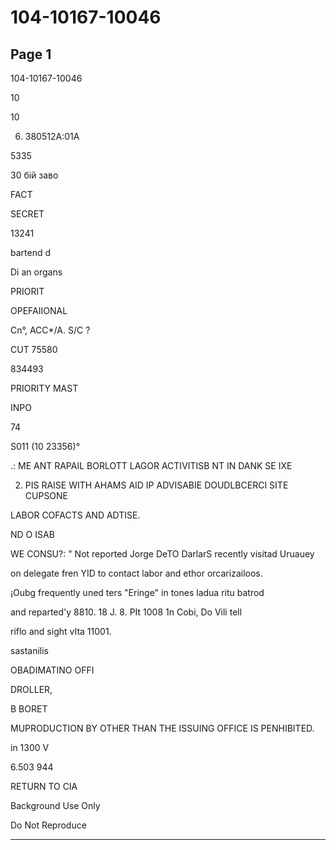 # 104-10167-10046

## Page 1

104-10167-10046

10

10

6. 380512A:01A

5335

30 бій заво

FACT

SECRET

13241

bartend d

Di an organs

PRIORIT

OPEFAIIONAL

Cn°, ACC*/A. S/C ?

CUT 75580

834493

PRIORITY MAST

INPO

74

S011 (10 23356)°

.: ME ANT RAPAIL BORLOTT LAGOR ACTIVITISB NT IN DANK SE IXE

2. PIS RAISE WITH AHAMS AID IP ADVISABIE DOUDLBCERCI SITE CUPSONE

LABOR COFACTS AND ADTISE.

ND O ISAB

WE CONSU?: " Not reported Jorge DeTO DarlarS recently visitad Uruauey

on delegate fren YID to contact labor and ethor orcarizailoos.

¡Oubg frequently uned ters "Eringe" in tones ladua ritu batrod

and reparted'y 8810. 18 J. 8. PIt 1008 1n Cobi, Do Vili tell

riflo and sight vIta 11001.

sastanilis

OBADIMATINO OFFI

DROLLER,

B BORET

MUPRODUCTION BY OTHER THAN THE ISSUING OFFICE IS PENHIBITED.

in 1300 V

6.503 944

RETURN TO CIA

Background Use Only

Do Not Reproduce

---

